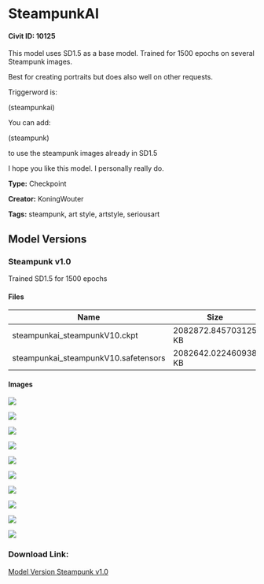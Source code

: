 # SteampunkAI

#### Civit ID: 10125

<p>This model uses SD1.5 as a base model. Trained for 1500 epochs on several Steampunk images.</p><p></p><p>Best for creating portraits but does also well on other requests.</p><p></p><p>Triggerword is:</p><p>(steampunkai)</p><p></p><p>You can add:</p><p>(steampunk)</p><p>to use the steampunk images already in SD1.5</p><p></p><p>I hope you like this model. I personally really do.</p>

**Type:** Checkpoint

**Creator:** KoningWouter

**Tags:** steampunk, art style, artstyle, seriousart

## Model Versions

### Steampunk v1.0

<p>Trained SD1.5 for 1500 epochs</p>

#### Files

| Name | Size | Type | Format | Download Url | AutoV1 | AutoV2 | SHA256 | CRC32 | BLAKE3 |
| --- | --- | --- | --- | --- | --- | --- | --- | --- | --- |
| steampunkai_steampunkV10.ckpt | 2082872.845703125 KB | Model | PickleTensor | https://civitai.com/api/download/models/12039?type=Model&format=PickleTensor&size=full&fp=fp16 | 993F2358 | 199C4093F6 | 199C4093F63676FA67A8A4AA94916B868BDFB203A1409D3C9730E4E9CE66A4F9 | CA73ED49 | 6509AF3A02C9F568C87E2A792231569DC24EB6322CD0DEE38D9295C9B53A9673 |
| steampunkai_steampunkV10.safetensors | 2082642.022460938 KB | Model | SafeTensor | https://civitai.com/api/download/models/12039 | 0248DA5C | 87E5297A42 | 87E5297A420F0CCEABB30B35E10615B4CAA04BA57ABC2081939B0273AA5CD223 | 2E7B4EC1 | 993450F97A9ACDD05636CCB55980ECDFD30F72AF7F0370D57D1BB37B6EED684C |

#### Images

<p><img src="https://image.civitai.com/xG1nkqKTMzGDvpLrqFT7WA/b4307971-0d62-4a35-ae87-8702427ad300/width=450/115285.jpeg" /></p>

<p><img src="https://image.civitai.com/xG1nkqKTMzGDvpLrqFT7WA/66a13516-f7fd-46f5-b58e-a6c847689300/width=450/115304.jpeg" /></p>

<p><img src="https://image.civitai.com/xG1nkqKTMzGDvpLrqFT7WA/db91cf07-57ac-46fb-bceb-a273d1f60400/width=450/115303.jpeg" /></p>

<p><img src="https://image.civitai.com/xG1nkqKTMzGDvpLrqFT7WA/68a5a74a-c186-48eb-a14d-aaae2a6cc000/width=450/115302.jpeg" /></p>

<p><img src="https://image.civitai.com/xG1nkqKTMzGDvpLrqFT7WA/ccd8bfe3-bdd1-4825-1011-a2458f531a00/width=450/115301.jpeg" /></p>

<p><img src="https://image.civitai.com/xG1nkqKTMzGDvpLrqFT7WA/c78a5426-6b2a-4386-609f-87435ae9b300/width=450/115300.jpeg" /></p>

<p><img src="https://image.civitai.com/xG1nkqKTMzGDvpLrqFT7WA/b30883e6-28a9-4324-271b-0ffc5766ce00/width=450/115299.jpeg" /></p>

<p><img src="https://image.civitai.com/xG1nkqKTMzGDvpLrqFT7WA/5ebb9f0c-551f-474e-dc22-57fc53d19400/width=450/115298.jpeg" /></p>

<p><img src="https://image.civitai.com/xG1nkqKTMzGDvpLrqFT7WA/03421504-0841-4ee7-15d5-09dbd65a6200/width=450/115297.jpeg" /></p>

<p><img src="https://image.civitai.com/xG1nkqKTMzGDvpLrqFT7WA/09737674-3d9d-4913-cad7-69a0ce4bf600/width=450/115296.jpeg" /></p>

### Download Link:

[Model Version Steampunk v1.0](https://civitai.com/api/download/models/12039)

